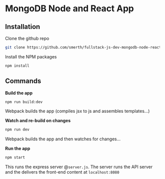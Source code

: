 # MongoDB Node and React App



## Installation

Clone the github repo

```bash
git clone https://github.com/smerth/fullstack-js-dev-mongodb-node-react.git
```

Install the NPM packages

```bash
npm install
```



## Commands

**Build the app**

```bash
npm run build:dev
```

Webpack builds the app (compiles jsx to js and assembles templates...)



**Watch and re-build on changes**

```bash
npm run dev
```

Webpack builds the app and then watches for changes...



**Run the app**

```bash
npm start
```

This runs the express server @`server.js`.  The server runs the API server and the delivers the front-end content at `localhost:8080`







